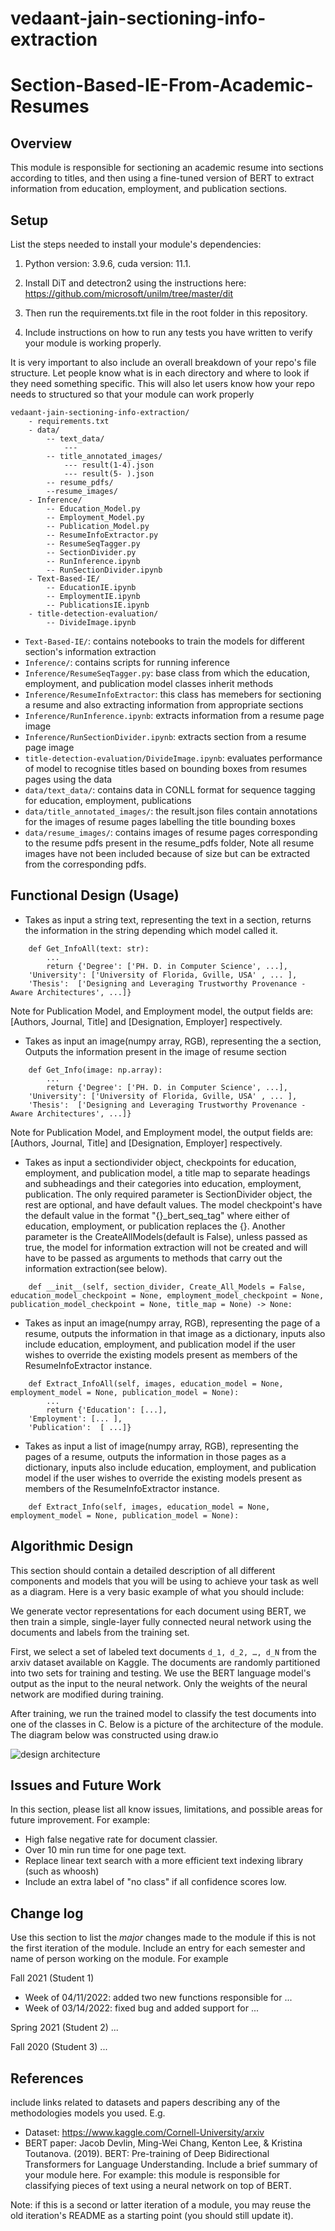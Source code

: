 # vedaant-jain-sectioning-info-extraction

# Section-Based-IE-From-Academic-Resumes

## Overview

This module is responsible for sectioning an academic resume into sections according to titles, and then using a fine-tuned version of BERT to extract information from education, employment, and publication sections. 

## Setup

List the steps needed to install your module's dependencies: 

1. Python version: 3.9.6, cuda version: 11.1.

2. Install DiT and detectron2 using the instructions here: https://github.com/microsoft/unilm/tree/master/dit

3. Then run the requirements.txt file in the root folder in this repository. 

4. Include instructions on how to run any tests you have written to verify your module is working properly. 

It is very important to also include an overall breakdown of your repo's file structure. Let people know what is in each directory and where to look if they need something specific. This will also let users know how your repo needs to structured so that your module can work properly

```
vedaant-jain-sectioning-info-extraction/
    - requirements.txt
    - data/ 
        -- text_data/
            --- 
        -- title_annotated_images/
            --- result(1-4).json
            --- result(5- ).json
        -- resume_pdfs/
        --resume_images/
    - Inference/
        -- Education_Model.py
        -- Employment_Model.py
        -- Publication_Model.py
        -- ResumeInfoExtractor.py
        -- ResumeSeqTagger.py
        -- SectionDivider.py
        -- RunInference.ipynb
        -- RunSectionDivider.ipynb
    - Text-Based-IE/
        -- EducationIE.ipynb
        -- EmploymentIE.ipynb
        -- PublicationsIE.ipynb
    - title-detection-evaluation/
        -- DivideImage.ipynb

``` 
* `Text-Based-IE/`: contains notebooks to train the models for different section's information extraction
* `Inference/`: contains scripts for running inference
* `Inference/ResumeSeqTagger.py`: base class from which the education, employment, and publication model classes inherit methods
* `Inference/ResumeInfoExtractor`: this class has memebers for sectioning a resume and also extracting information from appropriate sections
* `Inference/RunInference.ipynb`: extracts information from a resume page image
* `Inference/RunSectionDivider.ipynb`: extracts section from a resume page image
* `title-detection-evaluation/DivideImage.ipynb`: evaluates performance of model to recognise titles based on bounding boxes from resumes pages using the data
* `data/text_data/`: contains data in CONLL format for sequence tagging for education, employment, publications
* `data/title_annotated_images/`: the result.json files contain annotations for the images of resume pages labelling the title bounding boxes
* `data/resume_images/`: contains images of resume pages corresponding to the resume pdfs present in the resume_pdfs folder, Note all resume images have not been included because of size but can be extracted from the corresponding pdfs.

## Functional Design (Usage)

* Takes as input a string text, representing the text in a section, returns the information in the string depending which model called it. 
```python, Education_Model.py
    def Get_InfoAll(text: str):
        ... 
        return {'Degree': ['PH. D. in Computer Science', ...],
    'University': ['University of Florida, Gville, USA' , ... ],
    'Thesis':  ['Designing and Leveraging Trustworthy Provenance - Aware Architectures', ...]}
```
Note for Publication Model, and Employment model, the output fields are: [Authors, Journal, Title] and [Designation, Employer] respectively.

* Takes as input an image(numpy array, RGB), representing the a section, Outputs the information present in the image of resume section 
```python, Education_Model.py
    def Get_Info(image: np.array):
        ... 
        return {'Degree': ['PH. D. in Computer Science', ...],
    'University': ['University of Florida, Gville, USA' , ... ],
    'Thesis':  ['Designing and Leveraging Trustworthy Provenance - Aware Architectures', ...]}
```
Note for Publication Model, and Employment model, the output fields are: [Authors, Journal, Title] and [Designation, Employer] respectively.

* Takes as input a sectiondivider object, checkpoints for education, employment, and publication model, a title map to separate headings and subheadings and their categories into education, employment, publication. The only required parameter is SectionDivider object, the rest are optional, and have default values. The model checkpoint's have the default value in the format "{}_bert_seq_tag" where either of education, employment, or publication replaces the {}. Another parameter is the CreateAllModels(default is False), unless passed as true, the model for information extraction will not be created and will have to be passed as arguments to methods that carry out the information extraction(see below).  
```python, ResumeInfoExtractor.py
    def __init__(self, section_divider, Create_All_Models = False, education_model_checkpoint = None, employment_model_checkpoint = None, publication_model_checkpoint = None, title_map = None) -> None:
```

* Takes as input an image(numpy array, RGB), representing the page of a resume, outputs the information in that image as a dictionary, inputs also include education, employment, and publication model if the user wishes to override the existing models present as members of the ResumeInfoExtractor instance.
```python, ResumeInfoExtractor.py
    def Extract_InfoAll(self, images, education_model = None, employment_model = None, publication_model = None):
        ... 
        return {'Education': [...],
    'Employment': [... ],
    'Publication':  [ ...]}
```
* Takes as input a list of image(numpy array, RGB), representing the pages of a resume, outputs the information in those pages as a dictionary, inputs also include education, employment, and publication model if the user wishes to override the existing models present as members of the ResumeInfoExtractor instance.
```python, ResumeInfoExtractor.py
    def Extract_Info(self, images, education_model = None, employment_model = None, publication_model = None):
```
## Algorithmic Design 
This section should contain a detailed description of all different components and models that you will be using to achieve your task as well as a diagram. Here is a very basic example of what you should include:

We generate vector representations for each document using BERT, we then train a simple, single-layer fully connected neural network using the documents and labels from the training set.

First, we select a set of labeled text documents `d_1, d_2, …, d_N` from the arxiv dataset available on Kaggle. The documents are randomly partitioned into two sets for training and testing. We use the BERT language model's output as the input to the neural network. Only the weights of the neural network are modified during training. 

After training, we run the trained model to classify the test documents into one of the classes in C. Below is a picture of the architecture of the module. The diagram below was constructed using draw.io 


![design architecture](https://github.com/Forward-UIUC-2021F/guidelines/blob/main/template_diagrams/sample-design.png)





## Issues and Future Work

In this section, please list all know issues, limitations, and possible areas for future improvement. For example:

* High false negative rate for document classier. 
* Over 10 min run time for one page text.
* Replace linear text search with a more efficient text indexing library (such as whoosh)
* Include an extra label of "no class" if all confidence scores low. 


## Change log

Use this section to list the _major_ changes made to the module if this is not the first iteration of the module. Include an entry for each semester and name of person working on the module. For example 

Fall 2021 (Student 1)
* Week of 04/11/2022: added two new functions responsible for ...
* Week of 03/14/2022: fixed bug and added support for ...

Spring 2021 (Student 2)
...

Fall 2020 (Student 3)
...


## References 
include links related to datasets and papers describing any of the methodologies models you used. E.g. 

* Dataset: https://www.kaggle.com/Cornell-University/arxiv 
* BERT paper: Jacob Devlin, Ming-Wei Chang, Kenton Lee, & Kristina Toutanova. (2019). BERT: Pre-training of Deep Bidirectional Transformers for Language Understanding.
Include a brief summary of your module here. For example: this module is responsible for classifying pieces of text using a neural network on top of BERT. 

Note: if this is a second or latter iteration of a module, you may reuse the old iteration's README as a starting point (you should still update it). 
